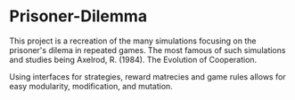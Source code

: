 # Prisoner-Dilemma
This project is a recreation of the many simulations focusing on the prisoner's dilema in repeated games. The most famous of such simulations and studies being Axelrod, R. (1984). The Evolution of Cooperation. 

Using interfaces for strategies, reward matrecies and game rules allows for easy modularity, modification, and mutation. 
